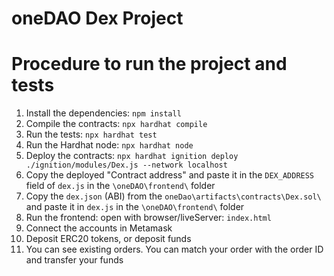 # oneDAO Dex Project

# Procedure to run the project and tests

1. Install the dependencies: `npm install`
2. Compile the contracts: `npx hardhat compile`
3. Run the tests: `npx hardhat test`
4. Run the Hardhat node: `npx hardhat node`
5. Deploy the contracts: `npx hardhat ignition deploy ./ignition/modules/Dex.js --network localhost`
6. Copy the deployed "Contract address" and paste it in the `DEX_ADDRESS` field of `dex.js` in the `\oneDAO\frontend\` folder
7. Copy the `dex.json` (ABI) from the `oneDao\artifacts\contracts\Dex.sol\` and paste it in `dex.js` in the `\oneDAO\frontend\` folder
8. Run the frontend: open with browser/liveServer: `index.html`
9. Connect the accounts in Metamask
10. Deposit ERC20 tokens, or deposit funds
11. You can see existing orders. You can match your order with the order ID and transfer your funds
